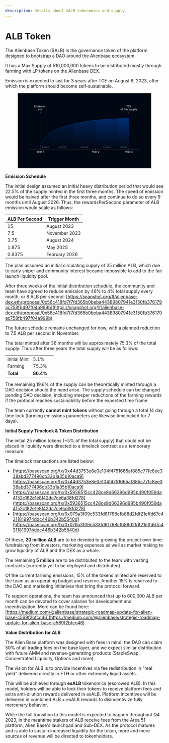 ```yaml
---
description: Details about $ALB tokenomics and supply
---
```


# ALB Token

The Alienbase Token ($ALB) is the governance token of the platform designed to bootstrap a DAO around the Alienbase ecosystem.

It has a Max Supply of 510,000,000 tokens to be distributed mostly through farming with LP tokens on the Alienbase DEX.

Emission is expected to last for 3 years after TGE on August 8, 2023, after which the platform should become self-sustainable.&#x20;

<figure><img src=".gitbook/assets/2023-10-05-chart-02.png" alt=""><figcaption></figcaption></figure>

**Emission Schedule**

The initial design assumed an initial heavy distribution period that would see 22.5% of the supply minted in the first three months. The speed of emission would be halved after the first three months, and continue to do so every 9 months until August 2026. Thus, the rewardsPerSecond parameter of ALB emission would scale as follows:

| ALB Per Second | Trigger Month |
| -------------- | ------------- |
| 15             | August 2023   |
| 7.5            | November 2023 |
| 3.75           | August 2024   |
| 1.875          | May 2025      |
| 0.9375         | February 2026 |

The plan assumed an initial circulating supply of 25 million ALB, which due to early sniper and community interest became impossible to add to the fair launch liquidity pool.

After three weeks of the initial distribution schedule, the community and team have agreed to reduce emission by 46% to 4% total supply every month, or 8 ALB per second: [https://snapshot.org/#/alienbase-dex.eth/proposal/0x56c418fd7f7fd365b0beba44389807941e3150fb376179ac758fb497f04a999b](https://snapshot.org/#/alienbase-dex.eth/proposal/0x56c418fd7f7fd365b0beba44389807941e3150fb376179ac758fb497f04a999b)

The future schedule remains unchanged for now, with a planned reduction to 7.5 ALB per second in November.

The total minted after 36 months will be approximately 75.3% of the total supply. Thus after three years the total supply will be as follows:

|              |           |   |
| ------------ | --------- | - |
| Initial Mint | 5.1%      |   |
| Farming      | 75.3%     |   |
| **Total**    | **80.4%** |   |

The remaining 19.6% of the supply can be theoretically minted through a DAO decision should the need arise. The supply schedule can be changed pending DAO decision, including steeper reductions of the farming rewards if the protocol reaches sustainability before the expected time frame.

The team currently **cannot mint tokens** without going through a total 14 day time lock (farming emissions parameters are likewise timelocked for 7 days).

**Initial Supply Timelock & Token Distribution**

The initial 25 million tokens (\~5% of the total supply) that could not be placed in liquidity were directed to a timelock contract as a temporary measure.

The timelock transactions are listed below:

* &#x20;[https://basescan.org/tx/0x44d3753e8e0e104f4751665af885c77fc8ee338abd377496cb33b1a35b10aca9](https://basescan.org/tx/0x44d3753e8e0e104f4751665af885c77fc8ee338abd377496cb33b1a35b10aca9)
* [https://basescan.org/tx/0x5936515cc428ce9d66396d995b490f059da4152c182e1e8f42dc7ce6a38fd278](https://basescan.org/tx/0x5936515cc428ce9d66396d995b490f059da4152c182e1e8f42dc7ce6a38fd278)
* [https://basescan.org/tx/0x079a3f09c533fd61768cfb88d2fdf21effd67c4311819974ddc446b342b5540d](https://basescan.org/tx/0x079a3f09c533fd61768cfb88d2fdf21effd67c4311819974ddc446b342b5540d)

Of these, **20 million** **ALB** are to be devoted to growing the project over time: fundraising from investors, marketing expenses as well as market making to grow liquidity of ALB and the DEX as a whole.

The remaining **5 million** are to be distributed to the team with vesting contracts (currently yet to be deployed and distributed).

Of the current farming emissions, 15% of the tokens minted are reserved to the team as an operating budget and reserve. Another 15% is reserved to the DAO and marketing initiatives that bring the protocol forward.

To support operations, the team has announced that up to 600,000 ALB per month can be devoted to cover salaries for development and incentivization. More can be found here: [https://medium.com/@alienbase/strategic-roadmap-update-for-alien-base-c569f2bfcc46](https://medium.com/@alienbase/strategic-roadmap-update-for-alien-base-c569f2bfcc46)

**Value Distribution for ALB**

The Alien Base platform was designed with fees in mind: the DAO can claim 50% of all trading fees on the base layer, and we expect similar distribution with future AMM and revenue-generating products (StableSwap, Concentrated Liquidity, Options and more).

The vision for ALB is to provide incentives via fee redistribution in "real yield" delivered directly in ETH or other extremely liquid assets.

This will be achieved through **esALB** tokenomics (escrowed ALB). In this model, holders will be able to lock their tokens to receive platform fees and extra anti-dilution rewards delivered in esALB. Platform incentives will be delivered in combined ALB + esALB rewards to disincentivize fully mercenary behavior.

While the full transition to this model is expected to happen throughout Q4 2023, in the meantime stakers of ALB receive fees from the Area 51 platform, Alien Base's launchpad and Sub-DEX. As the protocol matures and is able to sustain increased liquidity for the token, more and more sources of revenue will be directed to tokenholders.

